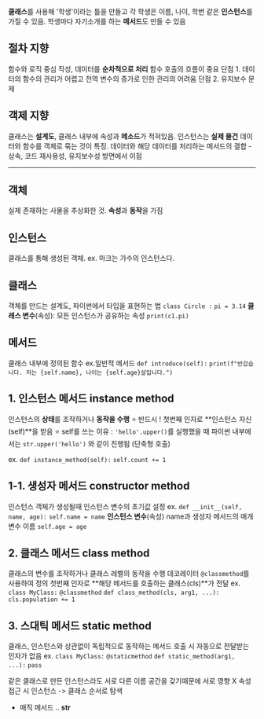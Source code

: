 **클래스**를 사용해 '학생'이라는 틀을 만들고 각 학생은 이름, 나이, 학번 같은 **인스턴스**를 가질 수 있음. 학생마다 자기소개를 하는 **메서드**도 만들 수 있음

## 절차 지향
함수와 로직 중심 작성, 데이터를 **순차적으로 처리**
함수 호출의 흐름이 중요
단점 1. 데이터의 함수의 관리가 어렵고 전역 변수의 증가로 인한 관리의 어려움
단점 2. 유지보수 문제

## 객제 지향
클래스는 **설계도**, 클래스 내부에 속성과 **메소드**가 적혀있음. 인스턴스는 **실제 물건**
데이터와 함수를 객체로 묶는 것이 특징. 데이터와 해당 데이터를 처리하는 메서드의 결합 - 상속, 코드 재사용성, 유지보수성 방면에서 이점

---

## 객체 
실제 존재하는 사물을 추상화한 것. **속성**과 **동작**을 가짐
## 인스턴스 
클래스를 통해 생성된 객체. ex. 마크는 가수의 인스턴스다.


## 클래스 
객체를 만드는 설계도, 파이썬에서 타입을 표현하는 법
`class Circle :`
    `pi = 3.14` **클래스 변수**(속성): 모든 인스턴스가 공유하는 속성
`print(c1.pi)`


## 메서드
클래스 내부에 정의된 함수
ex.일반적 메서드
    `def introduce(self):`
        `print(f"반갑습니다. 저는 {self.name}, 나이는 {self.age}살입니다.")`

## 1. 인스턴스 메서드 instance method
인스턴스의 **상태**를 조작하거나 **동작을 수행**
⭐️ 반드시 ! 첫번째 인자로 **인스턴스 자신(self)**을 받음 ⭐️ 
self를 쓰는 이유 : `'hello'.upper()`를 실행했을 때 파이썬 내부에서는 `str.upper('hello')` 와 같이 진행됨 (단축형 호출)

ex. `def instance_method(self):`
        `self.count += 1`

## 1-1. 생성자 메서드 constructor method
인스턴스 객체가 생성될때 인스턴스 변수의 초기값 설정
ex. `def __init__(self, name, age):` 
        `self.name = name` **인스턴스 변수**(속성) name과 생성자 메서드의 매개변수 이름
        `self.age = age`


## 2. 클래스 메서드 class method
클래스의 변수를 조작하거나 클래스 레벨의 동작을 수행
데코레이터 `@classmethod`를 사용하여 정의
첫번째 인자로 **해당 메서드를 호출하는 클래스(cls)**가 전달
ex. `class MyClass:`
        `@classmethod`
        `def class_method(cls, arg1, ...):`
            `cls.population += 1`


## 3. 스대틱 메서드 static method
클래스, 인스턴스와 상관없이 독립적으로 동작하는 메서드
호출 시 자동으로 전달받는 인자가 없음
ex. `class MyClass:`
        `@staticmethod`
        `def static_method(arg1, ...):`
            `pass`



같은 클래스로 만든 인스턴스라도 서로 다른 이름 공간을 갖기때문에 서로 영향 X
속성 접근 시 인스턴스 -> 클래스 순서로 탐색
+ 매직 메서드 ..  __str__